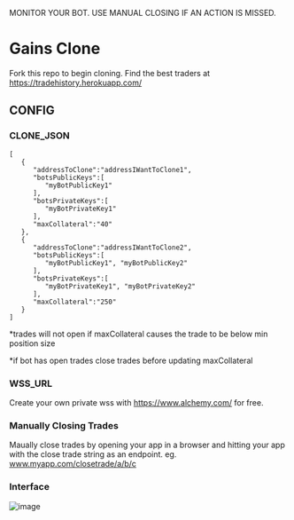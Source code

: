 MONITOR YOUR BOT. USE MANUAL CLOSING IF AN ACTION IS MISSED.

# Gains Clone
Fork this repo to begin cloning.
Find the best traders at https://tradehistory.herokuapp.com/

## CONFIG

### CLONE_JSON
```
[
   {
      "addressToClone":"addressIWantToClone1",
      "botsPublicKeys":[
         "myBotPublicKey1"
      ],
      "botsPrivateKeys":[
         "myBotPrivateKey1"
      ],
      "maxCollateral":"40"
   },
   {
      "addressToClone":"addressIWantToClone2",
      "botsPublicKeys":[
         "myBotPublicKey1", "myBotPublicKey2"
      ],
      "botsPrivateKeys":[
         "myBotPrivateKey1", "myBotPrivateKey2"
      ],
      "maxCollateral":"250"
   }
]
```
*trades will not open if maxCollateral causes the trade to be below min position size

*if bot has open trades close trades before updating maxCollateral

### WSS_URL
Create your own private wss with https://www.alchemy.com/ for free.

### Manually Closing Trades
Maually close trades by opening your app in a browser and hitting your app with the close trade string as an endpoint. eg. www.myapp.com/closetrade/a/b/c

### Interface
![image](https://user-images.githubusercontent.com/3924075/160455689-0da1c0c1-7583-491c-afce-22a23cd9f5bc.png)
